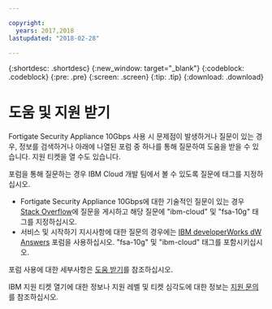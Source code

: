 ```yaml
---

copyright:
  years: 2017,2018
lastupdated: "2018-02-28"

---
```


{:shortdesc: .shortdesc}
{:new_window: target="_blank"}
{:codeblock: .codeblock}
{:pre: .pre}
{:screen: .screen}
{:tip: .tip}
{:download: .download}

# 도움 및 지원 받기

Fortigate Security Appliance 10Gbps 사용 시 문제점이 발생하거나 질문이 있는 경우, 정보를 검색하거나 아래에 나열된 포럼 중 하나를 통해 질문하여 도움을 받을 수 있습니다. 지원 티켓을 열 수도 있습니다.

포럼을 통해 질문하는 경우 IBM Cloud 개발 팀에서 볼 수 있도록 질문에 태그를 지정하십시오.

* Fortigate Security Appliance 10Gbps에 대한 기술적인 질문이 있는 경우 [Stack Overflow](https://stackoverflow.com/search?q=fsa-10g+ibm-cloud)에 질문을 게시하고 해당 질문에 "ibm-cloud" 및 "fsa-10g" 태그를 지정하십시오.
* 서비스 및 시작하기 지시사항에 대한 질문의 경우에는 [IBM developerWorks dW Answers](https://developer.ibm.com/answers/topics/fsa-10g.html?smartspace=ibm-cloud) 포럼을 사용하십시오. "fsa-10g" 및 "ibm-cloud" 태그를 포함시키십시오.

포럼 사용에 대한 세부사항은 [도움 받기](https://console.bluemix.net/docs/support/index.html#getting-help)를 참조하십시오.

IBM 지원 티켓 열기에 대한 정보나 지원 레벨 및 티켓 심각도에 대한 정보는 [지원 문의](https://console.bluemix.net/docs/support/index.html#contacting-support)를 참조하십시오.
